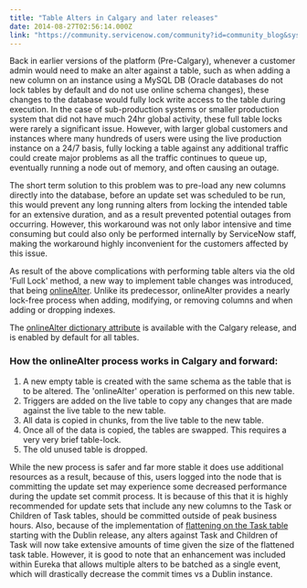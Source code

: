 ```yaml
---
title: "Table Alters in Calgary and later releases"
date: 2014-08-27T02:56:14.000Z
link: "https://community.servicenow.com/community?id=community_blog&sys_id=96fc26a5dbd0dbc01dcaf3231f96191d"
---
```

<p>Back in earlier versions of the platform (Pre-Calgary), whenever a customer admin would need to make an alter against a table, such as when adding a new column on an instance using a MySQL DB (Oracle databases do not lock tables by default and do not use online schema changes), these changes to the database would fully lock write access to the table during execution. In the case of sub-production systems or smaller production system that did not have much 24hr global activity, these full table locks were rarely a significant issue. However, with larger global customers and instances where many hundreds of users were using the live production instance on a 24/7 basis, fully locking a table against any additional traffic could create major problems as all the traffic continues to queue up, eventually running a node out of memory, and often causing an outage.</p><p></p><p>The short term solution to this problem was to pre-load any new columns directly into the database, before an update set was scheduled to be run, this would prevent any long running alters from locking the intended table for an extensive duration, and as a result prevented potential outages from occurring. However, this workaround was not only labor intensive and time consuming but could also only be performed internally by ServiceNow staff, making the workaround highly inconvenient for the customers affected by this issue.</p><p></p><p>As result of the above complications with performing table alters via the old 'Full Lock' method, a new way to implement table changes was introduced, that being <a title="k-external-small" class="jive-link-external-small" href="https://hi.service-now.com/kb_view.do?sysparm_article=KB0539427" rel="nofollow" target="_blank">onlineAlter</a>. Unlike its predecessor, onlineAlter provides a nearly lock-free process when adding, modifying, or removing columns and when adding or dropping indexes.</p><p></p><p>The <a title="k-external-small" class="jive-link-external-small" href="http://wiki.servicenow.com/index.php?title=Dictionary_Attributes#Available_Attributes" rel="nofollow" target="_blank">onlineAlter dictionary attribute</a> is available with the Calgary release, and is enabled by default for all tables.</p><p></p><h3>How the onlineAlter process works in Calgary and forward:</h3><ol><li>A new empty table is created with the same schema as the table that is to be altered. The 'onlineAlter' operation is performed on this new table.</li><li>Triggers are added on the live table to copy any changes that are made against the live table to the new table.</li><li>All data is copied in chunks, from the live table to the new table.</li><li>Once all of the data is copied, the tables are swapped. This requires a very very brief table-lock.</li><li>The old unused table is dropped.</li></ol><p></p><p>While the new process is safer and far more stable it does use additional resources as a result, because of this, users logged into the node that is committing the update set may experience some decreased performance during the update set commit process. It is because of this that it is highly recommended for update sets that include any new columns to the Task or Children of Task tables, should be committed outside of peak business hours. Also, because of the implementation of <a title="k-external-small" class="jive-link-external-small" href="http://wiki.servicenow.com/index.php?title=Task_Table_Flattening" rel="nofollow" target="_blank">flattening on the Task table</a> starting with the Dublin release, any alters against Task and Children of Task will now take extensive amounts of time given the size of the flattened task table. However, it is good to note that an enhancement was included within Eureka that allows multiple alters to be batched as a single event, which will drastically decrease the commit times vs a Dublin instance.</p>